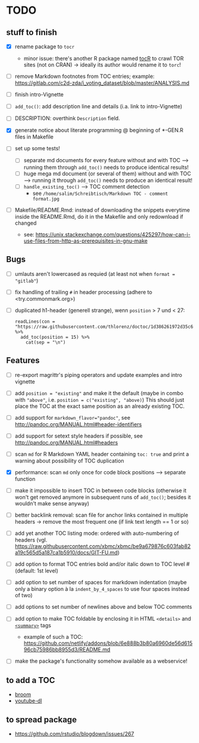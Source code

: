 # TODO

## stuff to finish

- [x] rename package to `tocr`
    - minor issue: there's another R package named [tocR](https://github.com/sambold/tocR/) to crawl TOR sites (not on CRAN) -> ideally its author would rename it to `torc`!

- [ ] remove Markdown footnotes from TOC entries; example: <https://gitlab.com/c2d-zda/i_voting_dataset/blob/master/ANALYSIS.md>

- [ ] finish intro-Vignette

- [ ] `add_toc()`: add description line and details (i.a. link to intro-Vignette)

- [ ] DESCRIPTION: overthink `Description` field.

- [x] generate notice about literate programming @ beginning of *-GEN.R files in Makefile

- [ ] set up some tests!
    - [ ] separate md documents for every feature without and with TOC --> running them through `add_toc()` needs to produce identical results!
    - [ ] huge mega md document (or several of them) without and with TOC --> running it through `add_toc()` needs to produce an identical result!
    - [ ] `handle_existing_toc()` --> TOC comment detection
        - see `/home/salim/Schreibtisch/Markdown TOC - comment format.jpg`

- [ ] Makefile/README.Rmd: instead of downloading the snippets everytime inside the README.Rmd, do it in the Makefile and only redownload if changed
    - see: <https://unix.stackexchange.com/questions/425297/how-can-i-use-files-from-http-as-prerequisites-in-gnu-make>

## Bugs

- [ ] umlauts aren't lowercased as requied (at least not when `format = "gitlab"`)

- [ ] fix handling of trailing `#` in header processing (adhere to <try.commonmark.org>)

- [ ] duplicated h1-header (generell strange), wenn `position` > 7 und < 27:

    ```
    readLines(con = "https://raw.githubusercontent.com/thlorenz/doctoc/1d386261972d35c6bcd187d0a00e666f9d893d8d/README.md") %>%
      add_toc(position = 15) %>%
        cat(sep = "\n")
    ```

## Features

- [ ] re-export magrittr's piping operators and update examples and intro vignette

- [ ] add `position = "existing"` and make it the default (maybe in combo with `"above"`, i.e. `position = c("existing", "above)`)
    This should just place the TOC at the exact same position as an already existing TOC.

- [ ] add support for `markdown_flavor="pandoc"`, see <http://pandoc.org/MANUAL.html#header-identifiers>

- [ ] add support for setext style headers if possible, see <http://pandoc.org/MANUAL.html#headers>

- [ ] scan `md` for R Markdown YAML header containing `toc: true` and print a warning about possibility of TOC duplication

- [x] performance: scan `md` only once for code block positions --> separate function

- [ ] make it impossible to insert TOC in between code blocks (otherwise it won't get removed anymore in subsequent runs of `add_toc()`; besides it wouldn't make sense anyway)

- [ ] better backlink removal: scan file for anchor links contained in multiple headers -> remove the most frequent one (if link text length == 1 or so)

- [ ] add yet another TOC listing mode: ordered with auto-numbering of headers (vgl. <https://raw.githubusercontent.com/xbmc/xbmc/be9a679876c603fab82a19c565d5a187ca1b5910/docs/GIT-FU.md>)

- [ ] add option to format TOC entries bold and/or italic down to TOC level # (default: 1st level)

- [ ] add option to set number of spaces for markdown indentation (maybe only a binary option à la `indent_by_4_spaces` to use four spaces instead of two)

- [ ] add options to set number of newlines above and below TOC comments

- [ ] add option to make TOC foldable by enclosing it in HTML `<details>` and [`<summary>`](https://www.w3schools.com/tags/tag_summary.asp) tags
    - example of such a TOC: <https://github.com/netlify/addons/blob/6e888b3b80a6960de56d61596cb75986bb8955d3/README.md>

- [ ] make the package's functionality somehow available as a webservice!


## to add a TOC

- [broom](https://github.com/tidyverse/broom)
- [youtube-dl](https://github.com/rg3/youtube-dl/)


## to spread package

- <https://github.com/rstudio/blogdown/issues/267>


